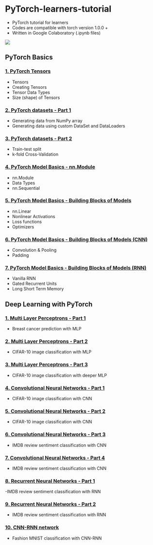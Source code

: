 # PyTorch-learners-tutorial
- PyTorch tutorial for learners
- Codes are compatible with torch version 1.0.0 +
- Written in Google Colaboratory (.ipynb files)

![](https://pytorch.org/tutorials/_images/pytorch-logo-flat.png)

## PyTorch Basics

### [1. PyTorch Tensors](https://github.com/rezapci/PyTorch/blob/master/PyTorch%20Exercise/PyTorch%20Basics/pytorch-tensors.ipynb)
- Tensors
- Creating Tensors
- Tensor Data Types
- Size (shape) of Tensors

### [2. PyTorch datasets - Part 1](https://github.com/rezapci/PyTorch/master/PyTorch%20Basics/pytorch-datasets-1.ipynb)
- Generating data from NumPy array
- Generating data using custom DataSet and DataLoaders

### [3. PyTorch datasets - Part 2](https://github.com/rezapci/PyTorch/master/PyTorch%20Basics/pytorch-datasets-2.ipynb)
- Train-test split
- k-fold Cross-Validation

### [4. PyTorch Model Basics - nn.Module](https://github.com/rezapci/PyTorch/master/PyTorch%20Basics/pytorch-model-basics-1%20%5Bnn.Module%5D.ipynb)
- nn.Module
- Data Types
- nn.Sequential

### [5. PyTorch Model Basics - Building Blocks of Models](https://github.com/rezapci/PyTorch/master/PyTorch%20Basics/pytorch-model-basics-2%20%5Blinear%20model%5D.ipynb)
- nn.Linear
- Nonlinear Activations
- Loss functions
- Optimizers

### [6. PyTorch Model Basics - Building Blocks of Models (CNN)](https://github.com/rezapci/PyTorch/master/PyTorch%20Basics/pytorch-model-basics-3%20%5BCNN%5D.ipynb)
- Convolution & Pooling
- Padding

### [7. PyTorch Model Basics - Building Blocks of Models (RNN)](https://github.com/rezapci/PyTorch/master/PyTorch%20Basics/pytorch-model-basics-4%20%5BRNN%5D.ipynb)
- Vanilla RNN
- Gated Recurrent Units
- Long Short Term Memory


## Deep Learning with PyTorch

### [1. Multi Layer Perceptrons - Part 1](https://github.com/rezapci/PyTorch/master/Deep%20Learning%20with%20PyTorch/DL-with-pytorch%20-%201%20%5BMLP%5D.ipynb)
- Breast cancer prediction with MLP

### [2. Multi Layer Perceptrons - Part 2](https://github.com/buomsoo-kim/rezapci/PyTorch/master/Deep%20Learning%20with%20PyTorch/DL-with-pytorch%20-%202%20%5BMLP%5D.ipynb)
- CIFAR-10 image classification with MLP

### [3. Multi Layer Perceptrons - Part 3](https://github.com/rezapci/PyTorch/master/Deep%20Learning%20with%20PyTorch/DL-with-pytorch%20-%203%20%5BMLP%5D.ipynb)
- CIFAR-10 image classification with deeper MLP

### [4. Convolutional Neural Networks - Part 1](https://github.com/rezapci/PyTorch/master/Deep%20Learning%20with%20PyTorch/DL-with-pytorch%20-%204%20%5BCNN%5D.ipynb)
- CIFAR-10 image classification with CNN

### [5. Convolutional Neural Networks - Part 2](https://github.com/rezapci/PyTorch/master/Deep%20Learning%20with%20PyTorch/DL-with-pytorch%20-%205%20%5BCNN%5D.ipynb)
- CIFAR-10 image classification with CNN

### [6. Convolutional Neural Networks - Part 3](https://github.com/rezapci/PyTorch/master/Deep%20Learning%20with%20PyTorch/DL-with-pytorch%20-%206%20%5BCNN%5D.ipynb)
- IMDB review sentiment classification with CNN

### [7. Convolutional Neural Networks - Part 4](https://github.com/rezapci/PyTorch/master/Deep%20Learning%20with%20PyTorch/DL-with-pytorch%20-%207%20%5BCNN%5D.ipynb)
- IMDB review sentiment classification with CNN

### [8. Recurrent Neural Networks - Part 1](https://github.com/rezapci/PyTorch/master/Deep%20Learning%20with%20PyTorch/DL-with-pytorch%20-%208%20%5BRNN%5D.ipynb)
-IMDB review sentiment classification with RNN

### [9. Recurrent Neural Networks - Part 2](https://github.com/rezapci/PyTorch/master/Deep%20Learning%20with%20PyTorch/DL-with-pytorch%20-%209%20%5BRNN%5D.ipynb)
- IMDB review sentiment classification with RNN

### [10. CNN-RNN network](https://github.com/rezapci/PyTorch/master/Deep%20Learning%20with%20PyTorch/DL-with-pytorch%20-%2010%20%5BCNN-RNN%5D.ipynb)
- Fashion MNIST classification with CNN-RNN
